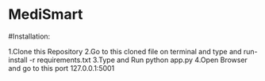 # MediSmart
#Installation:

1.Clone this Repository
2.Go to this cloned file on terminal and type and run- install -r requirements.txt
3.Type and Run python app.py
4.Open Browser and go to this port 127.0.0.1:5001
